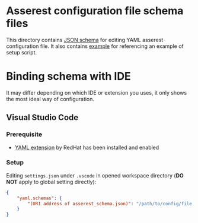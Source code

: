 # Asserest configuration file schema files

This directory contains [JSON schema](asserest_schema.json) for editing YAML asserest configuration file.
It also contains [example](example.yaml) for referencing an example of setup script.

# Binding schema with IDE

It may differ depending on which IDE or extension you uses, it only shows the most ideal way of configuration.

## Visual Studio Code

### Prerequisite

* [YAML extension](https://marketplace.visualstudio.com/items?itemName=redhat.vscode-yaml) by RedHat has been installed and enabled

### Setup

Editing `settings.json` under `.vscode` in opened workspace directory (**DO NOT** apply to global setting directly):

```json
{
    "yaml.schemas": {
        "(URI address of asserest_schema.json)": "/path/to/config/file.yaml"
    }
}
```



